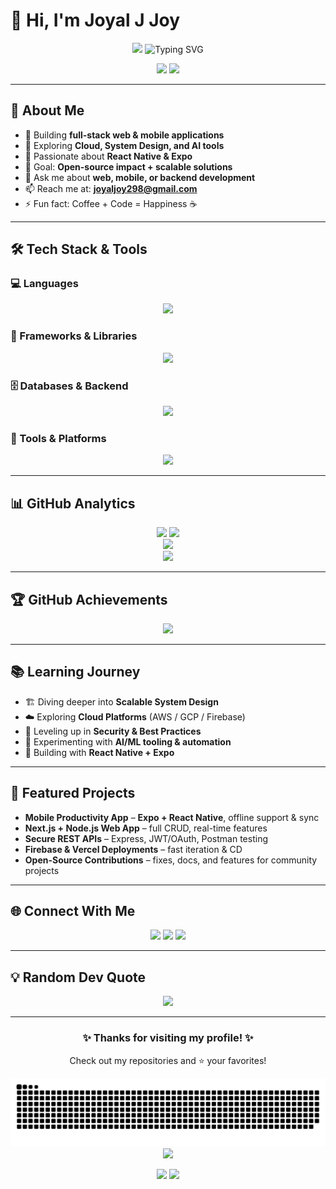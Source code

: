 # 👋 Hi, I'm Joyal J Joy
<div align="center">
 <img src="https://octodex.github.com/images/daftpunktocat-thomas.gif" width="200">
 <img src="https://readme-typing-svg.herokuapp.com?font=Fira+Code&size=32&duration=2800&pause=2000&color=00F5D4&center=true&vCenter=true&width=940&lines=Software+Developer;Full+Stack+Engineer;Mobile+App+Creator;Always+Learning+%26+Building" alt="Typing SVG" />
</div>


<p align="center">
 <img src="https://komarev.com/ghpvc/?username=JoyalJJoy&color=blueviolet&style=flat-square&label=Profile+Views" />
 <img src="https://img.shields.io/github/followers/JoyalJJoy?style=flat-square&color=blue" />
</p>

---

## 🚀 About Me
- 🔭 Building **full-stack web & mobile applications**
- 🌱 Exploring **Cloud, System Design, and AI tools**
- 📱 Passionate about **React Native & Expo**
- 🎯 Goal: **Open-source impact + scalable solutions**
- 💬 Ask me about **web, mobile, or backend development**
- 📫 Reach me at: **joyaljoy298@gmail.com**
- ⚡ Fun fact: Coffee + Code = Happiness ☕

---

## 🛠️ Tech Stack & Tools
### 💻 Languages
<p align="center"><img src="https://skillicons.dev/icons?i=html,css,js,ts,python,java,cpp,c" /></p>

### 🚀 Frameworks & Libraries
<p align="center"><img src="https://skillicons.dev/icons?i=react,nextjs,nodejs,express,tailwind,bootstrap,reactnative,expo" /></p>

### 🗄️ Databases & Backend
<p align="center"><img src="https://skillicons.dev/icons?i=mysql,mongodb,postgresql,firebase" /></p>

### 🔧 Tools & Platforms
<p align="center"><img src="https://skillicons.dev/icons?i=git,github,vscode,postman,docker,figma,vercel" /></p>

---

## 📊 GitHub Analytics
<div align="center">
 <img height="180em" src="https://github-readme-stats.vercel.app/api?username=JoyalJJoy&show_icons=true&theme=radical&include_all_commits=true&count_private=true&hide_border=true" />
 <img height="180em" src="https://github-readme-stats.vercel.app/api/top-langs/?username=JoyalJJoy&layout=compact&theme=radical&hide_border=true" />
</div>
<div align="center"><img src="https://streak-stats.demolab.com?user=JoyalJJoy&theme=radical&hide_border=true" /></div>
<div align="center"><img src="https://github-readme-activity-graph.vercel.app/graph?username=JoyalJJoy&theme=radical&hide_border=true" /></div>

---

## 🏆 GitHub Achievements
<div align="center"><img src="https://github-profile-trophy.vercel.app/?username=JoyalJJoy&theme=radical&no-frame=true&column=7" /></div>

---

## 📚 Learning Journey
- 🏗️ Diving deeper into **Scalable System Design**
- ☁️ Exploring **Cloud Platforms** (AWS / GCP / Firebase)
- 🔐 Leveling up in **Security & Best Practices**
- 🤖 Experimenting with **AI/ML tooling & automation**
- 📱 Building with **React Native + Expo**

---

## 🚀 Featured Projects
- **Mobile Productivity App** – **Expo + React Native**, offline support & sync
- **Next.js + Node.js Web App** – full CRUD, real-time features
- **Secure REST APIs** – Express, JWT/OAuth, Postman testing
- **Firebase & Vercel Deployments** – fast iteration & CD
- **Open-Source Contributions** – fixes, docs, and features for community projects

---

## 🌐 Connect With Me
<div align="center">
 <a href="https://www.linkedin.com/in/joyal-j-joy-410284286"><img src="https://img.shields.io/badge/LinkedIn-0077B5?style=for-the-badge&logo=linkedin&logoColor=white" /></a>
 <a href="mailto:joyaljoy298@gmail.com"><img src="https://img.shields.io/badge/Gmail-D14836?style=for-the-badge&logo=gmail&logoColor=white" /></a>
 <a href="https://github.com/JoyalJJoy"><img src="https://img.shields.io/badge/GitHub-000?style=for-the-badge&logo=github&logoColor=white" /></a>
</div>

---

## 💡 Random Dev Quote
<div align="center"><img src="https://quotes-github-readme.vercel.app/api?type=horizontal&theme=radical" /></div>

---

<div align="center">
 <h3>✨ Thanks for visiting my profile! ✨</h3>
 <p>Check out my repositories and ⭐ your favorites!</p>
 <img src="https://raw.githubusercontent.com/platane/snk/output/github-contribution-grid-snake.svg" />
 <img src="https://octodex.github.com/images/daftpunktocat-thomas.gif" width="200">
 <p>
  <img src="https://forthebadge.com/images/badges/built-with-love.svg" />
  <img src="https://forthebadge.com/images/badges/powered-by-coffee.svg" />
 </p>
</div>
